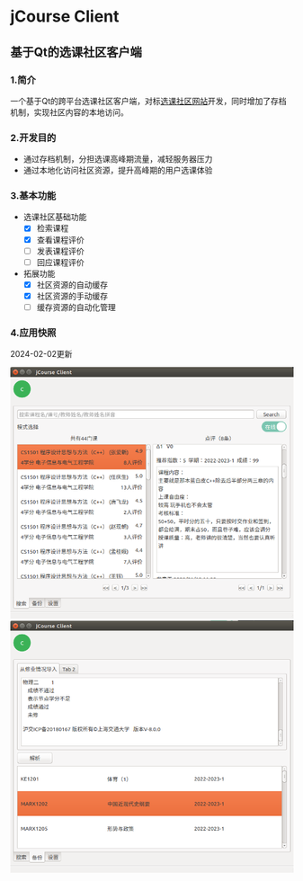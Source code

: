 # jCourse Client
## 基于Qt的选课社区客户端
### 1.简介
一个基于Qt的跨平台选课社区客户端，对标[选课社区网站](https://course.sjtu.plus)开发，同时增加了存档机制，实现社区内容的本地访问。
### 2.开发目的
* 通过存档机制，分担选课高峰期流量，减轻服务器压力
* 通过本地化访问社区资源，提升高峰期的用户选课体验
### 3.基本功能
* 选课社区基础功能
  - [x] 检索课程
  - [x] 查看课程评价
  - [ ] 发表课程评价
  - [ ] 回应课程评价
* 拓展功能
  - [x] 社区资源的自动缓存
  - [x] 社区资源的手动缓存
  - [ ] 缓存资源的自动化管理
### 4.应用快照
2024-02-02更新

<img src="doc/img/Screenshot from 2024-02-02 11-03-25.png">

<img src="doc/img/Screenshot from 2024-02-02 11-04-05.png">
